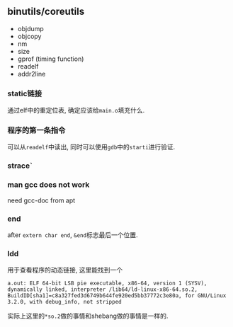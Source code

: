 
## binutils/coreutils
- objdump
- objcopy
- nm
- size
- gprof (timing function)
- readelf
- addr2line

### static链接
通过elf中的重定位表, 确定应该给`main.o`填充什么. 
### 程序的第一条指令

可以从`readelf`中读出, 同时可以使用`gdb`中的`starti`进行验证. 

### strace`

### man gcc does not work
need gcc-doc from apt

### end

after `extern char end`, `&end`标志最后一个位置. 

### ldd
用于查看程序的动态链接, 这里能找到一个
```shell
a.out: ELF 64-bit LSB pie executable, x86-64, version 1 (SYSV), dynamically linked, interpreter /lib64/ld-linux-x86-64.so.2, BuildID[sha1]=c8a327fed3d6749b644fe920ed5bb37772c3e80a, for GNU/Linux 3.2.0, with debug_info, not stripped
```
实际上这里的`*so.2`做的事情和shebang做的事情是一样的. 